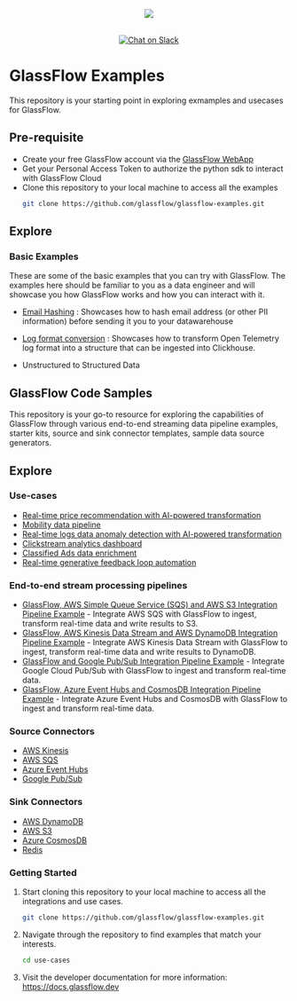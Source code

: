 <div align="center">
  <img src="https://gfassets.fra1.cdn.digitaloceanspaces.com/logo/logo-color.png" /><br /><br />
</div>
<p align="center">
<a href="https://join.slack.com/t/glassflowhub/shared_invite/zt-2g3s6nhci-bb8cXP9g9jAQ942gHP5tqg">
        <img src="https://img.shields.io/badge/slack-join-community?logo=slack&amp;logoColor=white&amp;style=flat"
            alt="Chat on Slack"></a>


# GlassFlow Examples

This repository is your starting point in exploring exmamples and usecases for GlassFlow.


## Pre-requisite

- Create your free GlassFlow account via the [GlassFlow WebApp](https://app.glassflow.dev)
- Get your Personal Access Token to authorize the python sdk to interact with GlassFlow Cloud
- Clone this repository to your local machine to access all the examples
    ```bash
    git clone https://github.com/glassflow/glassflow-examples.git
    ```




## Explore

### Basic Examples

These are some of the basic examples that you can try with GlassFlow. The examples here should be familiar to you as a data engineer and will showcase you how GlassFlow works and how you can interact with it.

- [Email Hashing](examples/email-hashing) : Showcases how to hash email address (or other PII information) before sending it you to your datawarehouse

- [Log format conversion](examples/open-tel-logs) : Showcases how to transform Open Telemetry log format into a structure that can be ingested into Clickhouse.

- Unstructured to Structured Data






## GlassFlow Code Samples

This repository is your go-to resource for exploring the capabilities of GlassFlow through various end-to-end streaming data pipeline examples, starter kits, source and sink connector templates, sample data source generators.

## Explore

### Use-cases

- [Real-time price recommendation with AI-powered transformation](use-cases/predict-car-price/)
- [Mobility data pipeline](use-cases/mobility/)
- [Real-time logs data anomaly detection with AI-powered transformation](use-cases/real-time-data-anomaly-detection/)
- [Clickstream analytics dashboard](use-cases/clickstream-analytics-dashboard/)
- [Classified Ads data enrichment](use-cases/classified-ads-data-enrichment/)
- [Real-time generative feedback loop automation](use-cases/generative-feedback-loop/)

### End-to-end stream processing pipelines

- [GlassFlow, AWS Simple Queue Service (SQS) and AWS S3 Integration Pipeline Example](integrations/aws-sqs-s3/) - Integrate AWS SQS with GlassFlow to ingest, transform real-time data and write results to S3.
- [GlassFlow, AWS Kinesis Data Stream and AWS DynamoDB Integration Pipeline Example](integrations/aws-kinesis-dynamodb/) - Integrate AWS Kinesis Data Stream with GlassFlow to ingest, transform real-time data and write results to DynamoDB.
- [GlassFlow and Google Pub/Sub Integration Pipeline Example](integrations/google-pubsub/) - Integrate Google Cloud Pub/Sub with GlassFlow to ingest and transform real-time data.
- [GlassFlow, Azure Event Hubs and CosmosDB Integration Pipeline Example](integrations/azure-eventhub-cosmosdb/) - Integrate Azure Event Hubs and CosmosDB with GlassFlow to ingest and transform real-time data.

### Source Connectors

- [AWS Kinesis](/connectors/source/aws-kinesis)
- [AWS SQS](/connectors/source/aws-sqs)
- [Azure Event Hubs](/connectors/source/azure-event-hubs)
- [Google Pub/Sub](/tutorials/google-pubsub/pubsub_subscriber.py)

### Sink Connectors

- [AWS DynamoDB](/connectors/sink/aws-dynamodb/)
- [AWS S3](/connectors/sink/aws-s3)
- [Azure CosmosDB](/connectors/sink/azure-cosmosdb)
- [Redis](/connectors/sink/redis)


### Getting Started

1. Start cloning this repository to your local machine to access all the integrations and use cases.

    ```bash
    git clone https://github.com/glassflow/glassflow-examples.git
    ```

2. Navigate through the repository to find examples that match your interests.

    ```bash
    cd use-cases
    ```
3. Visit the developer documentation for more information: https://docs.glassflow.dev
